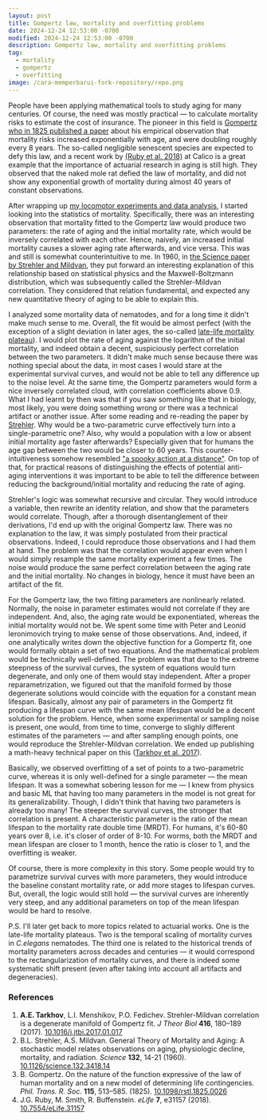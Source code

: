 ```yaml
---
layout: post
title: Gompertz law, mortality and overfitting problems
date: 2024-12-24 12:53:00 -0700
modified: 2024-12-24 12:53:00 -0700
description: Gompertz law, mortality and overfitting problems
tag:
  - mortality
  - gompertz
  - overfitting
image: /cara-memperbarui-fork-repository/repo.png
---
```


People have been applying mathematical tools to study aging for many centuries. Of course, the need was mostly practical — to calculate mortality risks to estimate the cost of insurance. The pioneer in this field is [Gompertz who in 1825 published a paper](https://doi.org/10.1098/rstl.1825.0026) about his empirical observation that mortality risks increased exponentially with age, and were doubling roughly every 8 years. The so-called negligible senescent species are expected to defy this law, and a recent work by [(Ruby et al. 2018)](https://doi.org/10.7554/eLife.31157) at Calico is a great example that the importance of actuarial research in aging is still high. They observed that the naked mole rat defied the law of mortality, and did not show any exponential growth of mortality during almost 40 years of constant observations.

After wrapping up [my locomotor experiments and data analysis](/locomotor-biomarker-of-age/), I started looking into the statistics of mortality. Specifically, there was an interesting observation that mortality fitted to the Gompertz law would produce two parameters: the rate of aging and the initial mortality rate, which would be inversely correlated with each other. Hence, naively, an increased initial mortality causes a slower aging rate afterwards, and vice versa. This was and still is somewhat counterintuitive to me. In 1960, in [the Science paper by Strehler and Mildvan](https://www.science.org/doi/abs/10.1126/science.132.3418.14), they put forward an interesting explanation of this relationship based on statistical physics and the Maxwell-Boltzmann distribution, which was subsequently called the Strehler-Mildvan correlation. They considered that relation fundamental, and expected any new quantitative theory of aging to be able to explain this.

I analyzed some mortality data of nematodes, and for a long time it didn't make much sense to me. Overall, the fit would be almost perfect (with the exception of a slight deviation in later ages, the so-called [late-life mortality plateau](https://en.wikipedia.org/wiki/Late-life_mortality_deceleration)). I would plot the rate of aging against the logarithm of the initial mortality, and indeed obtain a decent, suspiciously perfect correlation between the two parameters. It didn't make much sense because there was nothing special about the data, in most cases I would stare at the experimental survival curves, and would not be able to tell any difference up to the noise level. At the same time, the Gompertz parameters would form a nice inversely correlated cloud, with correlation coefficients above 0.9. What I had learnt by then was that if you saw something like that in biology, most likely, you were doing something wrong or there was a technical artifact or another issue. After some reading and re-reading the paper by [Strehler](https://www.science.org/doi/abs/10.1126/science.132.3418.14). Why would be a two-parametric curve effectively turn into a single-parametric one? Also, why would a population with a low or absent initial mortality age faster afterwards? Especially given that for humans the age gap between the two would be closer to 60 years. This counter-intuitiveness somehow resembled ["a spooky action at a distance"](https://en.wikipedia.org/wiki/Action_at_a_distance). On top of that, for practical reasons of distinguishing the effects of potential anti-aging interventions it was important to be able to tell the difference between reducing the background/initial mortality and reducing the rate of aging.

Strehler's logic was somewhat recursive and circular. They would introduce a variable, then rewrite an identity relation, and show that the parameters would correlate. Though, after a thorough disentanglement of their derivations, I'd end up with the original Gompertz law. There was no explanation to the law, it was simply postulated from their practical observations. Indeed, I could reproduce those observations and I had them at hand. The problem was that the correlation would appear even when I would simply resample the same mortality experiment a few times. The noise would produce the same perfect correlation between the aging rate and the initial mortality. No changes in biology, hence it must have been an artifact of the fit.

For the Gompertz law, the two fitting parameters are nonlinearly related. Normally, the noise in parameter estimates would not correlate if they are independent. And, also, the aging rate would be exponentiated, whereas the initial mortality would not be. We spent some time with Peter and Leonid Ieronimovich trying to make sense of those observations. And, indeed, if one analytically writes down the objective function for a Gompertz fit, one would formally obtain a set of two equations. And the mathematical problem would be technically well-defined. The problem was that due to the extreme steepness of the survival curves, the system of equations would turn degenerate, and only one of them would stay independent. After a proper reparametrization, we figured out that the manifold formed by those degenerate solutions would coincide with the equation for a constant mean lifespan. Basically, almost any pair of parameters in the Gompertz fit producing a lifespan curve with the same mean lifespan would be a decent solution for the problem. Hence, when some experimental or sampling noise is present, one would, from time to time, converge to slighly different estimates of the parameters — and after sampling enough points, one would reproduce the Strehler-Mildvan correlation. We ended up publishing a math-heavy technical paper on this ([Tarkhov et al. 2017](https://doi.org/10.1016/j.jtbi.2017.01.017)).

Basically, we observed overfitting of a set of points to a two-parametric curve, whereas it is only well-defined for a single parameter — the mean lifespan. It was a somewhat sobering lesson for me — I knew from physics and basic ML that having too many parameters in the model is not great for its generalizability. Though, I didn't think that having two parameters is already too many! The steeper the survival curves, the stronger that correlation is present. A characteristic parameter is the ratio of the mean lifespan to the mortality rate double time (MRDT). For humans, it's 60-80 years over 8, i.e. it's closer of order of 8-10. For worms, both the MRDT and mean lifespan are closer to 1 month, hence the ratio is closer to 1, and the overfitting is weaker.

Of course, there is more complexity in this story. Some people would try to parametrize survival curves with more parameters, they would introduce the baseline constant mortality rate, or add more stages to lifespan curves. But, overall, the logic would still hold — the survival curves are inherently very steep, and any additional parameters on top of the mean lifespan would be hard to resolve.

P.S. I'll later get back to more topics related to actuarial works. One is the late-life mortality plateaus. Two is the temporal scaling of mortality curves in *C.elegans* nematodes. The third one is related to the historical trends of mortality parameters across decades and centuries — it would correspond to the rectangularization of mortality curves, and there is indeed some systematic shift present (even after taking into account all artifacts and degeneracies).

### References

1. **A.E. Tarkhov**, L.I. Menshikov, P.O. Fedichev. Strehler-Mildvan correlation is a degenerate manifold of Gompertz fit. *J Theor Biol* **416**, 180–189 (2017). [10.1016/j.jtbi.2017.01.017](https://doi.org/10.1016/j.jtbi.2017.01.017)
2. B.L. Strehler, A.S. Mildvan. General Theory of Mortality and Aging: A stochastic model relates observations on aging, physiologic decline, mortality, and radiation. *Science* **132**, 14-21 (1960). [10.1126/science.132.3418.14](https://www.science.org/doi/abs/10.1126/science.132.3418.14)
3. B. Gompertz. On the nature of the function expressive of the law of human mortality and on a new model of determining life contingencies. *Phil. Trans. R. Soc.* **115**, 513–585. (1825). [10.1098/rstl.1825.0026](https://doi.org/10.1098/rstl.1825.0026)
4. J.G. Ruby, M. Smith, R. Buffenstein. *eLife* **7**, e31157 (2018). [10.7554/eLife.31157](https://doi.org/10.7554/eLife.31157)